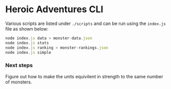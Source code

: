 # Heroic Adventures CLI

Various scripts are listed under `./scripts` and can be run using the `index.js` file as shown below:

```js
node index.js data > monster-data.json
node index.js stats
node index.js ranking > monster-rankings.json
node index.js simple
```

### Next steps

Figure out how to make the units equivilent in strength to the same
number of monsters.
